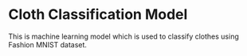# Cloth Classification Model
This is machine learning model which is used to classify clothes using Fashion MNIST dataset. 
